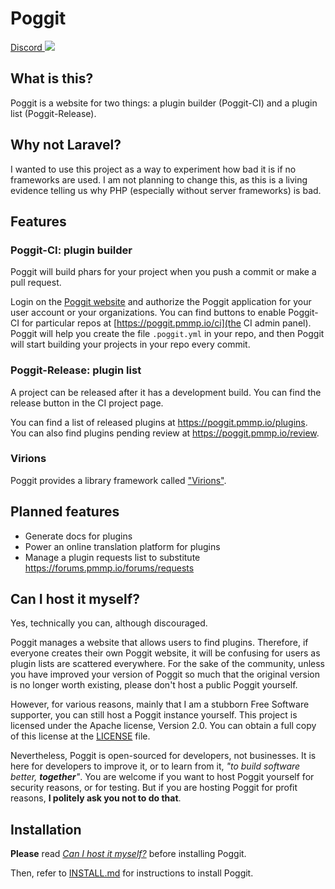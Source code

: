 Poggit
===

[Discord ![](https://img.shields.io/discord/402639859535052811.svg)](https://discord.gg/NgHf9jt)

## What is this?
Poggit is a website for two things: a plugin builder (Poggit-CI) and a plugin list (Poggit-Release).

## Why not Laravel?
I wanted to use this project as a way to experiment how bad it is if no frameworks are used. I am not planning to change this, as this is a living evidence telling us why PHP (especially without server frameworks) is bad.

## Features
### Poggit-CI: plugin builder
Poggit will build phars for your project when you push a commit or make a pull request.

Login on the [Poggit website](https://poggit.pmmp.io) and authorize the Poggit application for your user account or your organizations. You can find buttons to enable Poggit-CI for particular repos at [https://poggit.pmmp.io/ci](the CI admin panel). Poggit will help you create the file `.poggit.yml` in your repo, and then Poggit will start building your projects in your repo every commit.

### Poggit-Release: plugin list
A project can be released after it has a development build. You can find the release button in the CI project page.

You can find a list of released plugins at https://poggit.pmmp.io/plugins. You can also find plugins pending review at https://poggit.pmmp.io/review.

### Virions
Poggit provides a library framework called ["Virions"](https://poggit.pmmp.io/virion).

## Planned features
* Generate docs for plugins
* Power an online translation platform for plugins
* Manage a plugin requests list to substitute https://forums.pmmp.io/forums/requests

## Can I host it myself?
Yes, technically you can, although discouraged.

Poggit manages a website that allows users to find plugins. Therefore, if everyone creates their own Poggit website, it will be confusing for users as plugin lists are scattered everywhere. For the sake of the community, unless you have improved your version of Poggit so much that the original version is no longer worth existing, please don't host a public Poggit yourself.

However, for various reasons, mainly that I am a stubborn Free Software supporter, you can still host a Poggit instance yourself. This project is licensed under the Apache license, Version 2.0. You can obtain a full copy of this license at the [LICENSE](LICENSE) file.

Nevertheless, Poggit is open-sourced for developers, not businesses. It is here for developers to improve it, or to learn from it, _"to build software better, **together**"_. You are welcome if you want to host Poggit yourself for security reasons, or for testing. But if you are hosting Poggit for profit reasons, **I politely ask you not to do that**.

## Installation
**Please** read [_Can I host it myself?_](#can-i-host-it-myself) before installing Poggit.

Then, refer to [INSTALL.md](INSTALL.md) for instructions to install Poggit.
